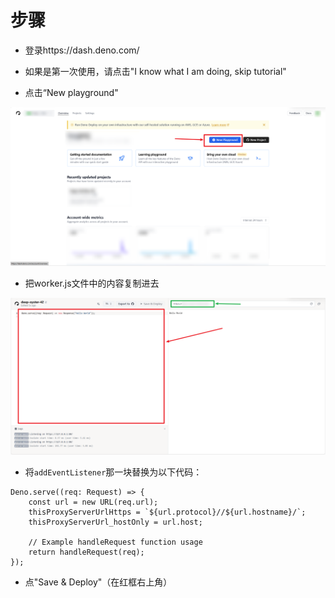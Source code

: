 # 步骤

* 登录https://dash.deno.com/
* 如果是第一次使用，请点击"I know what I am doing, skip tutorial"

* 点击“New playground"

![New playground](img/depoly/deno/deno1.png)

* 把worker.js文件中的内容复制进去

![保存并部署](img/depoly/deno/deno2.png)

* 将`addEventListener`那一块替换为以下代码：

```
Deno.serve((req: Request) => {
    const url = new URL(req.url);
    thisProxyServerUrlHttps = `${url.protocol}//${url.hostname}/`;
    thisProxyServerUrl_hostOnly = url.host;

    // Example handleRequest function usage
    return handleRequest(req);
});
```

* 点"Save & Deploy"（在红框右上角）
